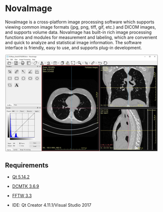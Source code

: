 # NovaImage

NovaImage is a cross-platform image processing software which supports viewing common image formats (jpg, png, tiff, gif, etc.) and DICOM images, and supports volume data. NovaImage has built-in rich image processing functions and modules for measurement and labeling, which are convenient and quick to analyze and statistical image information. The software interface is friendly, easy to use, and supports plug-in development.

![UI](Screenshot/UI.jpg)

## Requirements

- [Qt 5.14.2](https://www.qt.io/)
- [DCMTK 3.6.9](https://www.dcmtk.org/)
- [FFTW 3.3](http://www.fftw.org/)

- IDE: Qt Creator 4.11.1/Visual Studio 2017
